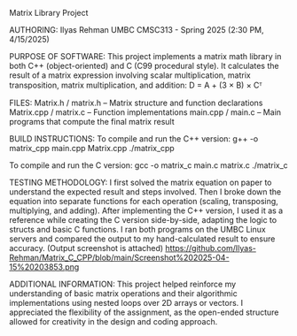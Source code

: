 Matrix Library Project

AUTHORING:
Ilyas Rehman
UMBC CMSC313 - Spring 2025 (2:30 PM, 4/15/2025)

PURPOSE OF SOFTWARE:
This project implements a matrix math library in both C++ (object-oriented) and C (C99 procedural style). It calculates the result of a matrix expression involving scalar multiplication, matrix transposition, matrix multiplication, and addition:
D = A + (3 × B) × Cᵀ

FILES:
Matrix.h / matrix.h – Matrix structure and function declarations
Matrix.cpp / matrix.c – Function implementations
main.cpp / main.c – Main programs that compute the final matrix result

BUILD INSTRUCTIONS:
To compile and run the C++ version:
g++ -o matrix_cpp main.cpp Matrix.cpp
./matrix_cpp

To compile and run the C version:
gcc -o matrix_c main.c matrix.c
./matrix_c

TESTING METHODOLOGY:
I first solved the matrix equation on paper to understand the expected result and steps involved. Then I broke down the equation into separate functions for each operation (scaling, transposing, multiplying, and adding). After implementing the C++ version, I used it as a reference while creating the C version side-by-side, adapting the logic to structs and basic C functions. I ran both programs on the UMBC Linux servers and compared the output to my hand-calculated result to ensure accuracy. (Output screenshot is attached)
https://github.com/Ilyas-Rehman/Matrix_C_CPP/blob/main/Screenshot%202025-04-15%20203853.png

ADDITIONAL INFORMATION:
This project helped reinforce my understanding of basic matrix operations and their algorithmic implementations using nested loops over 2D arrays or vectors. I appreciated the flexibility of the assignment, as the open-ended structure allowed for creativity in the design and coding approach.
